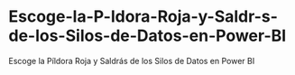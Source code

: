 # Escoge-la-P-ldora-Roja-y-Saldr-s-de-los-Silos-de-Datos-en-Power-BI
Escoge la Píldora Roja y Saldrás de los Silos de Datos en Power BI
